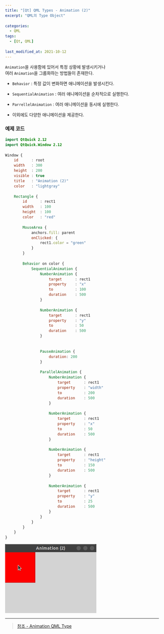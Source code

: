 ```yaml
---
title: "[Qt] QML Types - Animation (2)"
excerpt: "QML의 Type Object"

categories:
  - QML
tags:
  - [Qt, QML]

last_modified_at: 2021-10-12
---
```


`Animation`을 사용함에 있어서 특정 상황에 발생시키거나   
여러 `Animation`을 그룹화하는 방법들이 존재한다.

* `Behavior` : 특정 값이 변화하면 애니메이션을 발생시킨다.
* `SequentialAnimation` : 여러 애니메이션을 순차적으로 실행한다.
* `ParrellelAnimation` : 여러 애니메이션을 동시에 실행한다.

* 이외에도 다양한 애니메이션을 제공한다.

### 예제 코드

```qml
import QtQuick 2.12
import QtQuick.Window 2.12

Window {
    id      : root
    width   : 300
    height  : 200
    visible : true
    title   : "Animation (2)"
    color   : "lightgray"

    Rectangle {
        id      : rect1
        width   : 100
        height  : 100
        color   : "red"

        MouseArea {
            anchors.fill: parent
            onClicked: {
                rect1.color = "green"
            }
        }

        Behavior on color {
            SequentialAnimation {
                NumberAnimation {
                    target      : rect1
                    property    : "x"
                    to          : 100
                    duration    : 500
                }

                NumberAnimation {
                    target      : rect1
                    property    : "y"
                    to          : 50
                    duration    : 500
                }


                PauseAnimation {
                    duration: 200
                }

                ParallelAnimation {
                    NumberAnimation {
                        target      : rect1
                        property    : "width"
                        to          : 200
                        duration    : 500
                    }

                    NumberAnimation {
                        target      : rect1
                        property    : "x"
                        to          : 50
                        duration    : 500
                    }

                    NumberAnimation {
                        target      : rect1
                        property    : "height"
                        to          : 150
                        duration    : 500
                    }

                    NumberAnimation {
                        target      : rect1
                        property    : "y"
                        to          : 25
                        duration    : 500
                    }
                }
            }
        }
    }
}
```

![image](/images/qml-image/Animation2.gif)

___

> [참조 - Animation QML Type](https://doc.qt.io/qt-5/qml-qtquick-animation.html)
